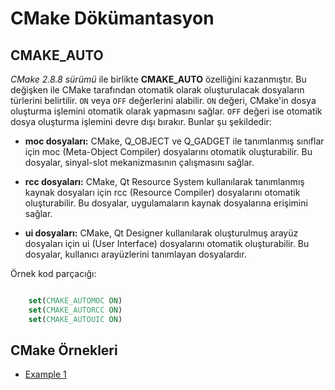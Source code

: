 # CMake Dökümantasyon

## CMAKE_AUTO

*CMake 2.8.8 sürümü* ile birlikte **CMAKE_AUTO** özelliğini kazanmıştır. Bu değişken ile CMake tarafından otomatik olarak oluşturulacak dosyaların türlerini belirtilir. `ON` veya `OFF` değerlerini alabilir. `ON` değeri, CMake'in dosya oluşturma işlemini otomatik olarak yapmasını sağlar. `OFF` değeri ise otomatik dosya oluşturma işlemini devre dışı bırakır. Bunlar şu şekildedir:

- **moc dosyaları:** CMake, Q_OBJECT ve Q_GADGET ile tanımlanmış sınıflar için moc (Meta-Object Compiler) dosyalarını otomatik oluşturabilir. Bu dosyalar, sinyal-slot mekanizmasının çalışmasını sağlar.

- **rcc dosyaları:** CMake, Qt Resource System kullanılarak tanımlanmış kaynak dosyaları için rcc (Resource Compiler) dosyalarını otomatik oluşturabilir. Bu dosyalar, uygulamaların kaynak dosyalarına erişimini sağlar.

- **ui dosyaları:** CMake, Qt Designer kullanılarak oluşturulmuş arayüz dosyaları için ui (User Interface) dosyalarını otomatik oluşturabilir. Bu dosyalar, kullanıcı arayüzlerini tanımlayan dosyalardır.

Örnek kod parçacığı:

~~~CMake

    set(CMAKE_AUTOMOC ON)
    set(CMAKE_AUTORCC ON)
    set(CMAKE_AUTOUIC ON)

~~~

## CMake Örnekleri

- [Example 1](Example_1.md)
